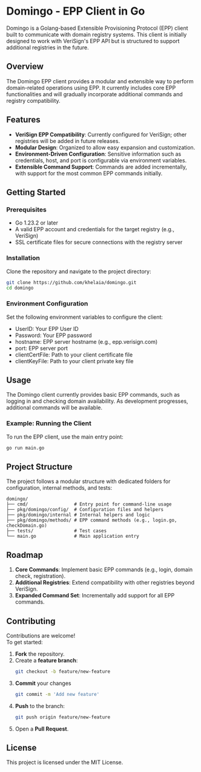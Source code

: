 # Domingo - EPP Client in Go

Domingo is a Golang-based Extensible Provisioning Protocol (EPP) client built to communicate with domain registry systems. This client is initially designed to work with VeriSign's EPP API but is structured to support additional registries in the future.

## Overview

The Domingo EPP client provides a modular and extensible way to perform domain-related operations using EPP. It currently includes core EPP functionalities and will gradually incorporate additional commands and registry compatibility.

## Features

- **VeriSign EPP Compatibility**: Currently configured for VeriSign; other registries will be added in future releases.
- **Modular Design**: Organized to allow easy expansion and customization.
- **Environment-Driven Configuration**: Sensitive information such as credentials, host, and port is configurable via environment variables.
- **Extensible Command Support**: Commands are added incrementally, with support for the most common EPP commands initially.

## Getting Started

### Prerequisites

- Go 1.23.2 or later
- A valid EPP account and credentials for the target registry (e.g., VeriSign)
- SSL certificate files for secure connections with the registry server

### Installation

Clone the repository and navigate to the project directory:

```bash
git clone https://github.com/khelaia/domingo.git
cd domingo
```

### Environment Configuration
Set the following environment variables to configure the client:


* UserID: Your EPP User ID
* Password: Your EPP password
* hostname: EPP server hostname (e.g., epp.verisign.com)
* port: EPP server port
* clientCertFile: Path to your client certificate file
* clientKeyFile: Path to your client private key file


## Usage
The Domingo client currently provides basic EPP commands, such as logging in and checking domain availability. As development progresses, additional commands will be available.

### Example: Running the Client
To run the EPP client, use the main entry point:

```bash 
go run main.go
```

## Project Structure
The project follows a modular structure with dedicated folders for configuration, internal methods, and tests:
```plaintext
domingo/
├── cmd/                 # Entry point for command-line usage
├── pkg/domingo/config/  # Configuration files and helpers
├── pkg/domingo/internal # Internal helpers and logic
├── pkg/domingo/methods/ # EPP command methods (e.g., login.go, checkDomain.go)
├── tests/               # Test cases
└── main.go              # Main application entry
```

## Roadmap

1. **Core Commands**: Implement basic EPP commands (e.g., login, domain check, registration).
2. **Additional Registries**: Extend compatibility with other registries beyond VeriSign.
3. **Expanded Command Set**: Incrementally add support for all EPP commands.

## Contributing

Contributions are welcome! \
To get started:

1. **Fork** the repository.
2. Create a **feature branch**:
   ```bash
   git checkout -b feature/new-feature
   ```
3. **Commit** your changes
    ```bash 
    git commit -m 'Add new feature'
    ```
4. **Push** to the branch:
    ```bash 
    git push origin feature/new-feature
    ```
5. Open a **Pull Request**.


## License
This project is licensed under the MIT License.
